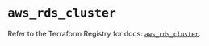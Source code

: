 # `aws_rds_cluster`

Refer to the Terraform Registry for docs: [`aws_rds_cluster`](https://registry.terraform.io/providers/hashicorp/aws/4.67.0/docs/resources/rds_cluster).
